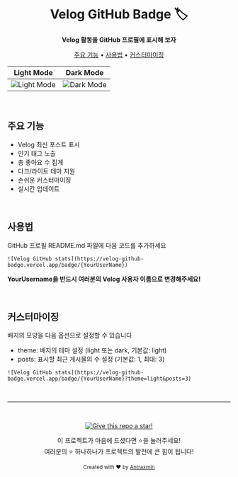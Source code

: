 

<h1 align="center">Velog GitHub Badge 🏷️</h1>

<p align="center">
  <strong>Velog 활동을 GitHub 프로필에 표시해 보자</strong>
</p>

<!-- <p align="center">
  <a href="https://github.com/Antraxmin/velog-github-badge/stargazers"><img src="https://img.shields.io/github/stars/Antraxmin/velog-github-badge?style=flat-square&labelColor=343b41"/></a>
  <a href="https://github.com/username/velog-github-badge/network/members"><img src="https://img.shields.io/github/forks/username/velog-github-badge?style=flat-square&labelColor=343b41"/></a>
  <a href="https://github.com/username/velog-github-badge/issues"><img src="https://img.shields.io/github/issues/username/velog-github-badge?style=flat-square&labelColor=343b41"/></a>
  <a href="https://github.com/username/velog-github-badge/blob/main/LICENSE"><img src="https://img.shields.io/github/license/username/velog-github-badge?style=flat-square&labelColor=343b41"/></a>
</p> -->

<p align="center">
  <a href="#주요-기능">주요 기능</a> •
  <a href="#사용법">사용법</a> •
  <a href="#커스터마이징">커스터마이징</a> 
</p>

| Light Mode | Dark Mode |
|-------------|-----------|
| ![Light Mode](https://velog-github-badge.vercel.app/badge/velog?username=velog&theme=light&posts=3) | ![Dark Mode](https://velog-github-badge.vercel.app/badge/velog?username=velog&theme=dark&posts=2) |

<br />

## 주요 기능

- Velog 최신 포스트 표시
- 인기 태그 노출
- 총 좋아요 수 집계
- 다크/라이트 테마 지원
- 손쉬운 커스터마이징
- 실시간 업데이트


<br />

## 사용법
GitHub 프로필 README.md 파일에 다음 코드를 추가하세요
```
![Velog GitHub stats](https://velog-github-badge.vercel.app/badge/{YourUserName})
```
**YourUsername을 반드시 여러분의 Velog 사용자 이름으로 변경해주세요!**

<br />

## 커스터마이징
배지의 모양을 다음 옵션으로 설정할 수 있습니다

- theme: 배지의 테마 설정 (light 또는 dark, 기본값: light)
- posts: 표시할 최근 게시물의 수 설정 (기본값: 1, 최대: 3)

```
![Velog GitHub stats](https://velog-github-badge.vercel.app/badge/{YourUserName}?theme=light&posts=3)
```

<br />

---

<br />


<p align="center">
  <a href="https://github.com/Antraxmin/velog-github-badge/">
    <img src="https://img.shields.io/badge/Give%20this%20repo%20a%20star!-blue?style=for-the-badge&logo=github&logoColor=white" alt="Give this repo a star!" />
  </a>
</p>

<p align="center">
  이 프로젝트가 마음에 드셨다면 ⭐️을 눌러주세요!<br>
  여러분의 ⭐️ 하나하나가 프로젝트의 발전에 큰 힘이 됩니다!<br>
</p>


<p align="center">
  <sub>Created with ❤️ by <a href="https://github.com/username">Antraxmin</a></sub>
</p>
